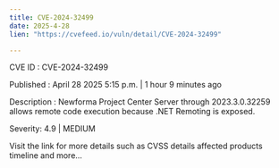 ```yaml
---
title: CVE-2024-32499
date: 2025-4-28
lien: "https://cvefeed.io/vuln/detail/CVE-2024-32499"

---
```


CVE ID : CVE-2024-32499

Published :  April 28
2025
5:15 p.m. | 1 hour
9 minutes ago

Description : Newforma Project Center Server through 2023.3.0.32259 allows remote code execution because .NET Remoting is exposed.

Severity: 4.9 | MEDIUM

Visit the link for more details
such as CVSS details
affected products
timeline
and more...
